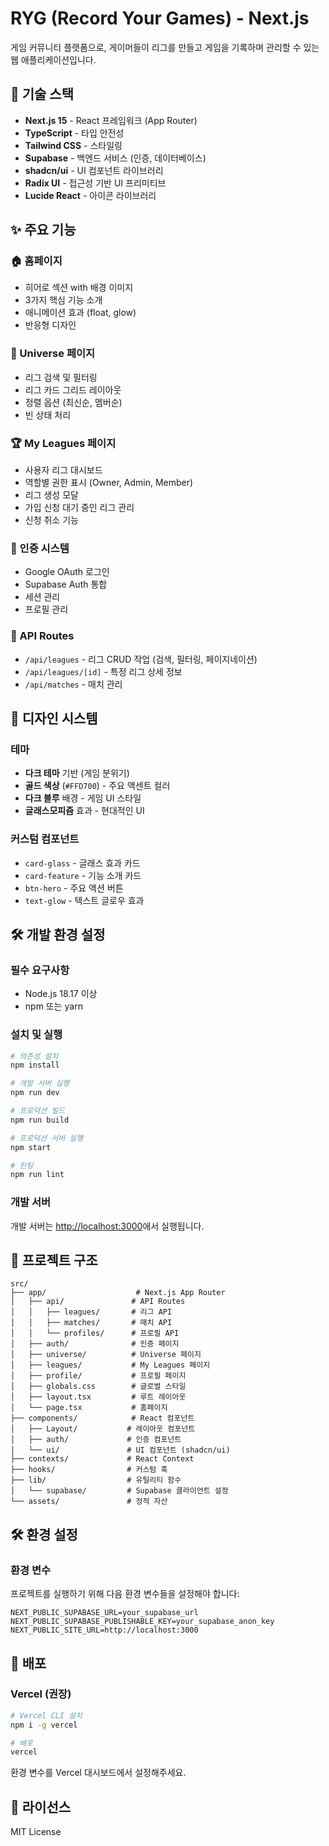 # RYG (Record Your Games) - Next.js

게임 커뮤니티 플랫폼으로, 게이머들이 리그를 만들고 게임을 기록하며 관리할 수 있는 웹 애플리케이션입니다.

## 🚀 기술 스택

- **Next.js 15** - React 프레임워크 (App Router)
- **TypeScript** - 타입 안전성
- **Tailwind CSS** - 스타일링
- **Supabase** - 백엔드 서비스 (인증, 데이터베이스)
- **shadcn/ui** - UI 컴포넌트 라이브러리
- **Radix UI** - 접근성 기반 UI 프리미티브
- **Lucide React** - 아이콘 라이브러리

## ✨ 주요 기능

### 🏠 홈페이지

- 히어로 섹션 with 배경 이미지
- 3가지 핵심 기능 소개
- 애니메이션 효과 (float, glow)
- 반응형 디자인

### 🌌 Universe 페이지

- 리그 검색 및 필터링
- 리그 카드 그리드 레이아웃
- 정렬 옵션 (최신순, 멤버순)
- 빈 상태 처리

### 🏆 My Leagues 페이지

- 사용자 리그 대시보드
- 역할별 권한 표시 (Owner, Admin, Member)
- 리그 생성 모달
- 가입 신청 대기 중인 리그 관리
- 신청 취소 기능

### 🔐 인증 시스템

- Google OAuth 로그인
- Supabase Auth 통합
- 세션 관리
- 프로필 관리

### 🔧 API Routes

- `/api/leagues` - 리그 CRUD 작업 (검색, 필터링, 페이지네이션)
- `/api/leagues/[id]` - 특정 리그 상세 정보
- `/api/matches` - 매치 관리

## 🎨 디자인 시스템

### 테마

- **다크 테마** 기반 (게임 분위기)
- **골드 색상** (`#FFD700`) - 주요 액센트 컬러
- **다크 블루** 배경 - 게임 UI 스타일
- **글래스모피즘** 효과 - 현대적인 UI

### 커스텀 컴포넌트

- `card-glass` - 글래스 효과 카드
- `card-feature` - 기능 소개 카드
- `btn-hero` - 주요 액션 버튼
- `text-glow` - 텍스트 글로우 효과

## 🛠️ 개발 환경 설정

### 필수 요구사항

- Node.js 18.17 이상
- npm 또는 yarn

### 설치 및 실행

```bash
# 의존성 설치
npm install

# 개발 서버 실행
npm run dev

# 프로덕션 빌드
npm run build

# 프로덕션 서버 실행
npm start

# 린팅
npm run lint
```

### 개발 서버

개발 서버는 [http://localhost:3000](http://localhost:3000)에서 실행됩니다.

## 📁 프로젝트 구조

```
src/
├── app/                    # Next.js App Router
│   ├── api/               # API Routes
│   │   ├── leagues/       # 리그 API
│   │   ├── matches/       # 매치 API
│   │   └── profiles/      # 프로필 API
│   ├── auth/              # 인증 페이지
│   ├── universe/          # Universe 페이지
│   ├── leagues/           # My Leagues 페이지
│   ├── profile/           # 프로필 페이지
│   ├── globals.css        # 글로벌 스타일
│   ├── layout.tsx         # 루트 레이아웃
│   └── page.tsx           # 홈페이지
├── components/            # React 컴포넌트
│   ├── Layout/           # 레이아웃 컴포넌트
│   ├── auth/             # 인증 컴포넌트
│   └── ui/               # UI 컴포넌트 (shadcn/ui)
├── contexts/             # React Context
├── hooks/                # 커스텀 훅
├── lib/                  # 유틸리티 함수
│   └── supabase/         # Supabase 클라이언트 설정
└── assets/               # 정적 자산
```

## 🛠️ 환경 설정

### 환경 변수

프로젝트를 실행하기 위해 다음 환경 변수들을 설정해야 합니다:

```env
NEXT_PUBLIC_SUPABASE_URL=your_supabase_url
NEXT_PUBLIC_SUPABASE_PUBLISHABLE_KEY=your_supabase_anon_key
NEXT_PUBLIC_SITE_URL=http://localhost:3000
```

## 🚀 배포

### Vercel (권장)

```bash
# Vercel CLI 설치
npm i -g vercel

# 배포
vercel
```

환경 변수를 Vercel 대시보드에서 설정해주세요.

## 📝 라이선스

MIT License

